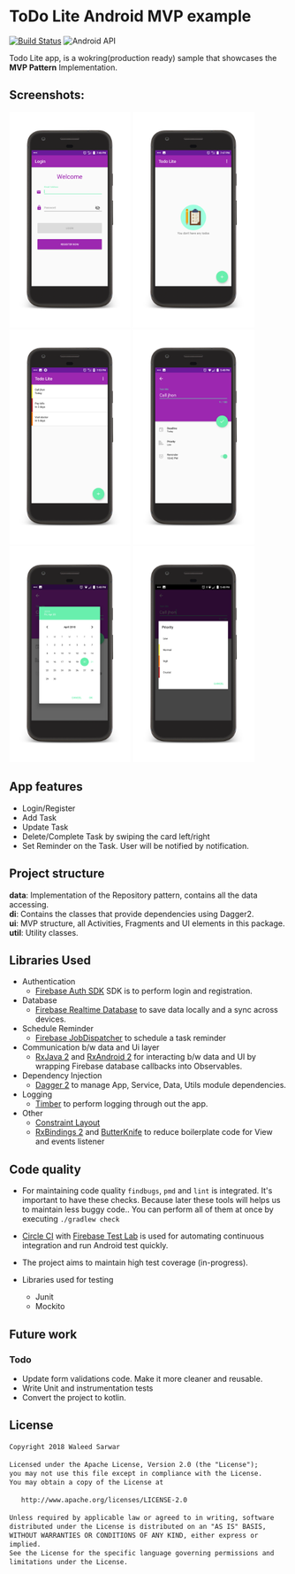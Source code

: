 # ToDo Lite Android MVP example
[![Build Status](https://circleci.com/gh/waleedsarwar86/todo-mvp.svg?style=shield)](https://circleci.com/gh/waleedsarwar86/todo-mvp)
![Android API](https://img.shields.io/badge/API-21%2B-blue.svg?style=flat&label=API&maxAge=300)


Todo Lite app, is a wokring(production ready) sample that showcases the **MVP Pattern** Implementation.

## Screenshots:
<p float="left">
<img src="screenshots/1-login.png" width="220"/>
<img src="screenshots/2-home_empty.png" width="220"/>
<img src="screenshots/3-home_tasks.png" width="220"/>
<img src="screenshots/4-add_edit_task.png" width="220"/>
<img src="screenshots/5-add_edit_task_deadline.png" width="220"/>
<img src="screenshots/6-add_edit_task_priority.png" width="220"/>


</p>

## App features

- Login/Register 
- Add Task
- Update Task
- Delete/Complete Task by swiping the card left/right
- Set Reminder on the Task. User will be notified by notification.

## Project structure

**data**: Implementation of the Repository pattern, contains all the data accessing.<br/>
**di**: Contains the classes that provide dependencies using Dagger2.<br />
**ui**: MVP structure, all Activities, Fragments and UI elements in this package.<br />
**util**: Utility classes.<br />

## Libraries Used
* Authentication
    * [Firebase Auth SDK](https://firebase.google.com/docs/auth/) SDK is to perform login and registration.
* Database
    * [Firebase Realtime Database](https://firebase.google.com/docs/database/) to save data locally and a sync across devices.
* Schedule Reminder   
    * [Firebase JobDispatcher](https://github.com/firebase/firebase-jobdispatcher-android) to schedule a task reminder
* Communication b/w data and Ui layer
    * [RxJava 2](https://github.com/ReactiveX/RxJava) and [RxAndroid 2](https://github.com/ReactiveX/RxAndroid) for interacting b/w data and UI by wrapping Firebase database callbacks into Observables.
* Dependency Injection    
    * [Dagger 2](https://github.com/google/dagger) to manage App, Service, Data, Utils module dependencies.
* Logging   
    * [Timber](https://github.com/JakeWharton/timber) to perform logging through out the app.
* Other   
    * [Constraint Layout](https://developer.android.com/training/constraint-layout/index.html)
    * [RxBindings 2](https://github.com/JakeWharton/RxBinding) and [ButterKnife](https://github.com/JakeWharton/butterknife) to reduce boilerplate code for View and events listener


## Code quality 
  
  * For maintaining code quality `findbugs`, `pmd` and `lint` is integrated. It's important to have these checks. Because later these tools will helps us to maintain less buggy code.. You can perform all of them at once by executing `./gradlew check`
  * [Circle CI](https://travis-ci.org/) with [Firebase Test Lab](https://firebase.google.com/docs/test-lab/) is used for automating continuous integration and run Android test quickly.
  * The project aims to maintain high test coverage (in-progress).
  * Libraries used for testing
  
    * Junit
    * Mockito
  
## Future work

### Todo

- Update form validations code. Make it more cleaner and reusable.
- Write Unit and instrumentation tests
- Convert the project to kotlin.


## License

    Copyright 2018 Waleed Sarwar

    Licensed under the Apache License, Version 2.0 (the "License");
    you may not use this file except in compliance with the License.
    You may obtain a copy of the License at

       http://www.apache.org/licenses/LICENSE-2.0

    Unless required by applicable law or agreed to in writing, software
    distributed under the License is distributed on an "AS IS" BASIS,
    WITHOUT WARRANTIES OR CONDITIONS OF ANY KIND, either express or implied.
    See the License for the specific language governing permissions and
    limitations under the License.


